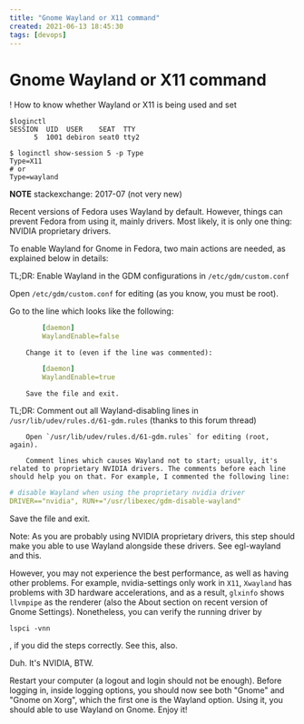 ```yaml
---
title: "Gnome Wayland or X11 command"
created: 2021-06-13 18:45:30
tags: [devops]
---
```


# Gnome Wayland or X11 command

! How to know whether Wayland or X11 is being used and set

```bsh
$loginctl
SESSION  UID  USER    SEAT  TTY
      5  1001 debiron seat0 tty2

$ loginctl show-session 5 -p Type
Type=X11
# or 
Type=wayland
```

**NOTE** stackexchange: 2017-07 (not very new)

Recent versions of Fedora uses Wayland by default. However, things can prevent Fedora from using it, mainly drivers. Most likely, it is only one thing: NVIDIA proprietary drivers.

To enable Wayland for Gnome in Fedora, two main actions are needed, as explained below in details:

TL;DR: Enable Wayland in the GDM configurations in `/etc/gdm/custom.conf`

Open `/etc/gdm/custom.conf` for editing (as you know, you must be root).

Go to the line which looks like the following:

```yml
        [daemon]
        WaylandEnable=false
```

        Change it to (even if the line was commented):
		
```yml
        [daemon]
        WaylandEnable=true
```
        Save the file and exit.

TL;DR: Comment out all Wayland-disabling lines in `/usr/lib/udev/rules.d/61-gdm.rules` (thanks to this forum thread)

        Open `/usr/lib/udev/rules.d/61-gdm.rules` for editing (root, again).

        Comment lines which causes Wayland not to start; usually, it's related to proprietary NVIDIA drivers. The comments before each line should help you on that. For example, I commented the following line:

```yml
# disable Wayland when using the proprietary nvidia driver
DRIVER=="nvidia", RUN+="/usr/libexec/gdm-disable-wayland"
```

Save the file and exit.

Note: As you are probably using NVIDIA proprietary drivers, this step should make you able to use Wayland alongside these drivers. See egl-wayland and this.

However, you may not experience the best performance, as well as having other problems. For example, nvidia-settings only work in `X11`, `Xwayland` has problems with 3D hardware accelerations, and as a result, `glxinfo` shows `llvmpipe` as the renderer (also the About section on recent version of Gnome Settings). Nonetheless, you can verify the running driver by 
		
```bsh
lspci -vnn
```

, if you did the steps correctly. See this, also.

Duh. It's NVIDIA, BTW.

Restart your computer (a logout and login should not be enough). Before logging in, inside logging options, you should now see both "Gnome" and "Gnome on Xorg", which the first one is the Wayland option. Using it, you should able to use Wayland on Gnome. Enjoy it!
